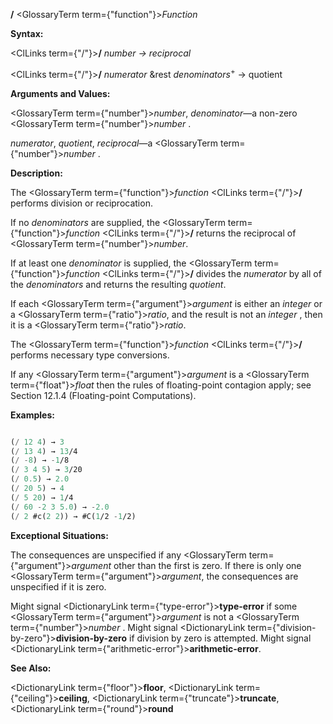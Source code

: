 **/** <GlossaryTerm  term={"function"}><i>Function</i></GlossaryTerm>

**Syntax:**

<ClLinks  term={"/"}><b>/</b></ClLinks> *number → reciprocal*

<ClLinks  term={"/"}><b>/</b></ClLinks> *numerator* &amp;rest *denominators*<sup>+</sup> → quotient

**Arguments and Values:**

<GlossaryTerm  term={"number"}><i>number</i></GlossaryTerm>, *denominator*—a non-zero <GlossaryTerm  term={"number"}><i>number</i></GlossaryTerm> .

*numerator*, *quotient*, *reciprocal*—a <GlossaryTerm  term={"number"}><i>number</i></GlossaryTerm> .

**Description:**

The <GlossaryTerm  term={"function"}><i>function</i></GlossaryTerm> <ClLinks  term={"/"}><b>/</b></ClLinks> performs division or reciprocation.

If no *denominators* are supplied, the <GlossaryTerm  term={"function"}><i>function</i></GlossaryTerm> <ClLinks  term={"/"}><b>/</b></ClLinks> returns the reciprocal of <GlossaryTerm  term={"number"}><i>number</i></GlossaryTerm>.

If at least one *denominator* is supplied, the <GlossaryTerm  term={"function"}><i>function</i></GlossaryTerm> <ClLinks  term={"/"}><b>/</b></ClLinks> divides the *numerator* by all of the *denominators* and returns the resulting *quotient*.

If each <GlossaryTerm  term={"argument"}><i>argument</i></GlossaryTerm> is either an *integer* or a <GlossaryTerm  term={"ratio"}><i>ratio</i></GlossaryTerm>, and the result is not an *integer* , then it is a <GlossaryTerm  term={"ratio"}><i>ratio</i></GlossaryTerm>.

The <GlossaryTerm  term={"function"}><i>function</i></GlossaryTerm> <ClLinks  term={"/"}><b>/</b></ClLinks> performs necessary type conversions.

If any <GlossaryTerm  term={"argument"}><i>argument</i></GlossaryTerm> is a <GlossaryTerm  term={"float"}><i>float</i></GlossaryTerm> then the rules of floating-point contagion apply; see Section 12.1.4 (Floating-point Computations).

**Examples:**

```lisp

(/ 12 4) → 3 
(/ 13 4) → 13/4 
(/ -8) → -1/8 
(/ 3 4 5) → 3/20 
(/ 0.5) → 2.0 
(/ 20 5) → 4 
(/ 5 20) → 1/4 
(/ 60 -2 3 5.0) → -2.0 
(/ 2 #c(2 2)) → #C(1/2 -1/2) 
```

**Exceptional Situations:**

The consequences are unspecified if any <GlossaryTerm  term={"argument"}><i>argument</i></GlossaryTerm> other than the first is zero. If there is only one <GlossaryTerm  term={"argument"}><i>argument</i></GlossaryTerm>, the consequences are unspecified if it is zero.

Might signal <DictionaryLink  term={"type-error"}><b>type-error</b></DictionaryLink> if some <GlossaryTerm  term={"argument"}><i>argument</i></GlossaryTerm> is not a <GlossaryTerm  term={"number"}><i>number</i></GlossaryTerm> . Might signal <DictionaryLink  term={"division-by-zero"}><b>division-by-zero</b></DictionaryLink> if division by zero is attempted. Might signal <DictionaryLink  term={"arithmetic-error"}><b>arithmetic-error</b></DictionaryLink>.

**See Also:**

<DictionaryLink  term={"floor"}><b>floor</b></DictionaryLink>, <DictionaryLink  term={"ceiling"}><b>ceiling</b></DictionaryLink>, <DictionaryLink  term={"truncate"}><b>truncate</b></DictionaryLink>, <DictionaryLink  term={"round"}><b>round</b></DictionaryLink>
